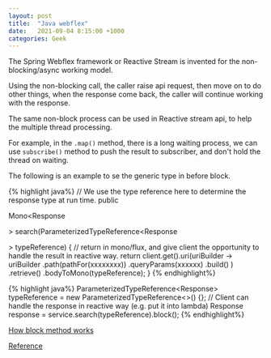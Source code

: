 ```yaml
---
layout: post
title:  "Java webflex"
date:   2021-09-04 8:15:00 +1000
categories: Geek
---
```

The Spring Webflex framework or Reactive Stream is invented for the non-blocking/async working model.

Using the non-blocking call, the caller raise api request, then move on to do other things, when the response come back, the caller will continue working with the response.

The same non-block process can be used in Reactive stream api, to help the multiple thread processing. 

For example, in the `.map()` method, there is a long waiting process, we can use `subscribe()` method to push the result to subscriber, and don't hold the thread on waiting.

The following is an example to se the generic type in before block. 

{% highlight java%}
// We use the type reference here to determine the response type at run time.
public <P extends Response> Mono<Response<P>> search(ParameterizedTypeReference<Response<P>> typeReference) {
    // return in mono/flux, and give client the opportunity to handle the result in reactive way.
    return client.get().uri(uriBuilder -> uriBuilder
             .path(pathFor(xxxxxxxx))
             .queryParams(xxxxxx)
             .build()
         )
         .retrieve()
         .bodyToMono(typeReference);
}
{% endhighlight%}

{% highlight java%}
    ParameterizedTypeReference<Response<ResponseVariationA>> typeReference = new ParameterizedTypeReference<>() {};
    // Client can handle the response in reactive way (e.g. put it into lambda)
    Response response = service.search(typeReference).block();
{% endhighlight%}

[How block method works](https://projectreactor.io/docs/core/release/api/reactor/core/publisher/Mono.html#block--)

[Reference](https://docs.spring.io/spring-framework/docs/current/reference/html/web-reactive.html)